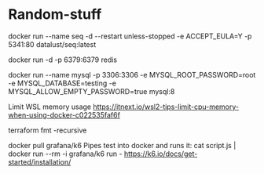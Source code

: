 # Random-stuff

docker run --name seq -d --restart unless-stopped -e ACCEPT_EULA=Y -p 5341:80 datalust/seq:latest

docker run -d -p 6379:6379 redis

docker run --name mysql -p 3306:3306 -e MYSQL_ROOT_PASSWORD=root -e MYSQL_DATABASE=testing -e MYSQL_ALLOW_EMPTY_PASSWORD=true mysql:8

Limit WSL  memory usage
https://itnext.io/wsl2-tips-limit-cpu-memory-when-using-docker-c022535faf6f


terraform fmt -recursive


docker pull grafana/k6
Pipes test into docker and runs it:
cat script.js | docker run --rm -i grafana/k6 run -
https://k6.io/docs/get-started/installation/
